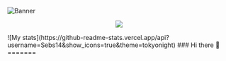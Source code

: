 
![Banner](https://github.com/Sebs14/Sebs14/blob/main/Sebastián%20Flores.gif)
<!-- retro visitor counter -->  
<p align="center">   
  <img src="https://profile-counter.glitch.me/Sebs14/count.svg" />  
</p> 
![My stats](https://github-readme-stats.vercel.app/api?username=Sebs14&show_icons=true&theme=tokyonight)
### Hi there 👋
=======

<!--
**Sebs14/Sebs14** is a ✨ _special_ ✨ repository because its `README.md` (this file) appears on your GitHub profile.

Here are some ideas to get you started:

- 🔭 I’m currently working on ...
- 🌱 I’m currently learning ...
- 👯 I’m looking to collaborate on ...
- 🤔 I’m looking for help with ...
- 💬 Ask me about ...
- 📫 How to reach me: ...
- 😄 Pronouns: ...
- ⚡ Fun fact: ...
-->
